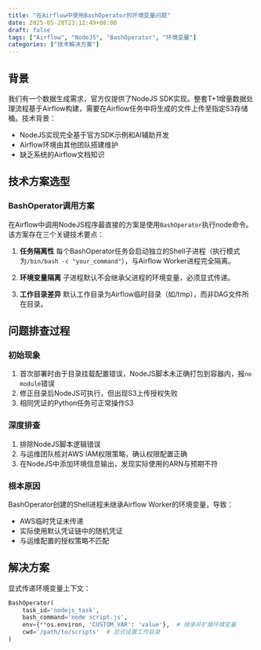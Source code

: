 ```yaml
---
title: "在Airflow中使用BashOperator的环境变量问题"
date: 2025-05-28T23:12:49+08:00
draft: false
tags: ["Airflow", "NodeJS", "BashOperator", "环境变量"]
categories: ["技术解决方案"]
---
```


## 背景

我们有一个数据生成需求，官方仅提供了NodeJS SDK实现。整套T+1增量数据处理流程基于Airflow构建，需要在Airflow任务中将生成的文件上传至指定S3存储桶。技术背景：
- NodeJS实现完全基于官方SDK示例和AI辅助开发
- Airflow环境由其他团队搭建维护
- 缺乏系统的Airflow文档知识

## 技术方案选型

### BashOperator调用方案

在Airflow中调用NodeJS程序最直接的方案是使用`BashOperator`执行node命令。该方案存在三个关键技术要点：

1. **任务隔离性**
每个BashOperator任务会启动独立的Shell子进程（执行模式为`/bin/bash -c "your_command"`），与Airflow Worker进程完全隔离。

2. **环境变量隔离**
子进程默认不会继承父进程的环境变量，必须显式传递。

3. **工作目录差异**
默认工作目录为Airflow临时目录（如/tmp），而非DAG文件所在目录。

## 问题排查过程

### 初始现象
1. 首次部署时由于目录挂载配置错误，NodeJS脚本未正确打包到容器内，报`no module`错误
2. 修正目录后NodeJS可执行，但出现S3上传授权失败
3. 相同凭证的Python任务可正常操作S3

### 深度排查
1. 排除NodeJS脚本逻辑错误
2. 与运维团队核对AWS IAM权限策略，确认权限配置正确
3. 在NodeJS中添加环境信息输出，发现实际使用的ARN与预期不符

### 根本原因
BashOperator创建的Shell进程未继承Airflow Worker的环境变量，导致：
- AWS临时凭证未传递
- 实际使用默认凭证链中的随机凭证
- 与运维配置的授权策略不匹配

## 解决方案

显式传递环境变量上下文：

```python
BashOperator(
    task_id='nodejs_task',
    bash_command='node script.js',
    env={**os.environ, 'CUSTOM_VAR': 'value'},  # 继承并扩展环境变量
    cwd='/path/to/scripts'  # 显式设置工作目录
)
```
